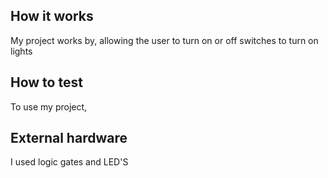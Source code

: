 <!---

This file is used to generate your project datasheet. Please fill in the information below and delete any unused
sections.

You can also include images in this folder and reference them in the markdown. Each image must be less than
512 kb in size, and the combined size of all images must be less than 1 MB.
-->

## How it works

My project works by, allowing the user to turn on or off switches to turn on lights

## How to test

To use my project,
## External hardware

I used logic gates and LED'S
